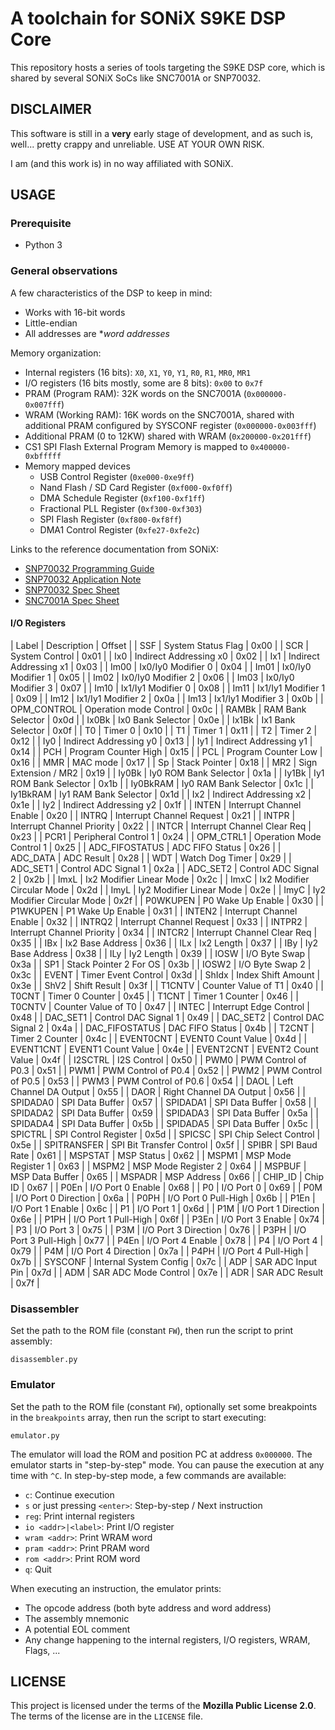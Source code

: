A toolchain for SONiX S9KE DSP Core
===================================

This repository hosts a series of tools targeting the S9KE DSP core, which is shared by several SONiX SoCs like SNC7001A or SNP70032.


DISCLAIMER
----------

This software is still in a **very** early stage of development, and as such is, well... pretty crappy and unreliable. USE AT YOUR OWN RISK.

I am (and this work is) in no way affiliated with SONiX.


USAGE
-----

### Prerequisite

* Python 3

### General observations

A few characteristics of the DSP to keep in mind:
- Works with 16-bit words
- Little-endian
- All addresses are **word addresses*

Memory organization:
- Internal registers (16 bits): `X0`, `X1`, `Y0`, `Y1`, `R0`, `R1`, `MR0`, `MR1`
- I/O registers (16 bits mostly, some are 8 bits): `0x00` to `0x7f`
- PRAM (Program RAM): 32K words on the SNC7001A (`0x000000-0x007fff`)
- WRAM (Working RAM): 16K words on the SNC7001A, shared with additional PRAM configured by SYSCONF register (`0x000000-0x003fff`)
- Additional PRAM (0 to 12KW) shared with WRAM (`0x200000-0x201fff`)
- CS1 SPI Flash External Program Memory is mapped to `0x400000-0xbfffff`
- Memory mapped devices
    - USB Control Register (`0xe000-0xe9ff`)
    - Nand Flash / SD Card Register (`0xf000-0xf0ff`)
    - DMA Schedule Register (`0xf100-0xf1ff`)
    - Fractional PLL Register (`0xf300-0xf303`)
    - SPI Flash Register (`0xf800-0xf8ff`)
    - DMA1 Control Register (`0xfe27-0xfe2c`)

Links to the reference documentation from SONiX:
- [SNP70032 Programming Guide](http://www.sonix.com.tw/files/1/5276A1A128C1C1C2E050007F01006B42)
- [SNP70032 Application Note](http://www.sonix.com.tw/files/1/5276B03253141849E050007F010070E8)
- [SNP70032 Spec Sheet](http://www.sonix.com.tw/files/1/5276ABD22E860967E050007F01006FB4)
- [SNC7001A Spec Sheet](http://www.sonix.com.tw/files/1/99D017BD23A88753E050007F0100100A)

#### I/O Registers

| Label           | Description                 | Offset |
| SSF             | System Status Flag          | 0x00 |
| SCR             | System Control              | 0x01 |
| Ix0             | Indirect Addressing x0      | 0x02 |
| Ix1             | Indirect Addressing x1      | 0x03 |
| Im00            | Ix0/Iy0 Modifier 0          | 0x04 |
| Im01            | Ix0/Iy0 Modifier 1          | 0x05 |
| Im02            | Ix0/Iy0 Modifier 2          | 0x06 |
| Im03            | Ix0/Iy0 Modifier 3          | 0x07 |
| Im10            | Ix1/Iy1 Modifier 0          | 0x08 |
| Im11            | Ix1/Iy1 Modifier 1          | 0x09 |
| Im12            | Ix1/Iy1 Modifier 2          | 0x0a |
| Im13            | Ix1/Iy1 Modifier 3          | 0x0b |
| OPM_CONTROL     | Operation mode Control      | 0x0c |
| RAMBk           | RAM Bank Selector           | 0x0d |
| Ix0Bk           | Ix0 Bank Selector           | 0x0e |
| Ix1Bk           | Ix1 Bank Selector           | 0x0f |
| T0              | Timer 0                     | 0x10 |
| T1              | Timer 1                     | 0x11 |
| T2              | Timer 2                     | 0x12 |
| Iy0             | Indirect Addressing y0      | 0x13 |
| Iy1             | Indirect Addressing y1      | 0x14 |
| PCH             | Program Counter High        | 0x15 |
| PCL             | Program Counter Low         | 0x16 |
| MMR             | MAC mode                    | 0x17 |
| Sp              | Stack Pointer               | 0x18 |
| MR2             | Sign Extension / MR2        | 0x19 |
| Iy0Bk           | Iy0 ROM Bank Selector       | 0x1a |
| Iy1Bk           | Iy1 ROM Bank Selector       | 0x1b |
| Iy0BkRAM        | Iy0 RAM Bank Selector       | 0x1c |
| Iy1BkRAM        | Iy1 RAM Bank Selector       | 0x1d |
| Ix2             | Indirect Addressing x2      | 0x1e |
| Iy2             | Indirect Addressing y2      | 0x1f |
| INTEN           | Interrupt Channel Enable    | 0x20 |
| INTRQ           | Interrupt Channel Request   | 0x21 |
| INTPR           | Interrupt Channel Priority  | 0x22 |
| INTCR           | Interrupt Channel Clear Req | 0x23 |
| PCR1            | Peripheral Control 1        | 0x24 |
| OPM_CTRL1       | Operation Mode Control 1    | 0x25 |
| ADC_FIFOSTATUS  | ADC FIFO Status             | 0x26 |
| ADC_DATA        | ADC Result                  | 0x28 |
| WDT             | Watch Dog Timer             | 0x29 |
| ADC_SET1        | Control ADC Signal 1        | 0x2a |
| ADC_SET2        | Control ADC Signal 2        | 0x2b |
| ImxL            | Ix2 Modifier Linear Mode    | 0x2c |
| ImxC            | Ix2 Modifier Circular Mode  | 0x2d |
| ImyL            | Iy2 Modifier Linear Mode    | 0x2e |
| ImyC            | Iy2 Modifier Circular Mode  | 0x2f |
| P0WKUPEN        | P0 Wake Up Enable           | 0x30 |
| P1WKUPEN        | P1 Wake Up Enable           | 0x31 |
| INTEN2          | Interrupt Channel Enable    | 0x32 |
| INTRQ2          | Interrupt Channel Request   | 0x33 |
| INTPR2          | Interrupt Channel Priority  | 0x34 |
| INTCR2          | Interrupt Channel Clear Req | 0x35 |
| IBx             | Ix2 Base Address            | 0x36 |
| ILx             | Ix2 Length                  | 0x37 |
| IBy             | Iy2 Base Address            | 0x38 |
| ILy             | Iy2 Length                  | 0x39 |
| IOSW            | I/O Byte Swap               | 0x3a |
| SP1             | Stack Pointer 2 For OS      | 0x3b |
| IOSW2           | I/O Byte Swap 2             | 0x3c |
| EVENT           | Timer Event Control         | 0x3d |
| ShIdx           | Index Shift Amount          | 0x3e |
| ShV2            | Shift Result                | 0x3f |
| T1CNTV          | Counter Value of T1         | 0x40 |
| T0CNT           | Timer 0 Counter             | 0x45 |
| T1CNT           | Timer 1 Counter             | 0x46 |
| T0CNTV          | Counter Value of T0         | 0x47 |
| INTEC           | Interrupt Edge Control      | 0x48 |
| DAC_SET1        | Control DAC Signal 1        | 0x49 |
| DAC_SET2        | Control DAC Signal 2        | 0x4a |
| DAC_FIFOSTATUS  | DAC FIFO Status             | 0x4b |
| T2CNT           | Timer 2 Counter             | 0x4c |
| EVENT0CNT       | EVENT0 Count Value          | 0x4d |
| EVENT1CNT       | EVENT1 Count Value          | 0x4e |
| EVENT2CNT       | EVENT2 Count Value          | 0x4f |
| I2SCTRL         | I2S Control                 | 0x50 |
| PWM0            | PWM Control of P0.3         | 0x51 |
| PWM1            | PWM Control of P0.4         | 0x52 |
| PWM2            | PWM Control of P0.5         | 0x53 |
| PWM3            | PWM Control of P0.6         | 0x54 |
| DAOL            | Left Channel DA Output      | 0x55 |
| DAOR            | Right Channel DA Output     | 0x56 |
| SPIDADA0        | SPI Data Buffer             | 0x57 |
| SPIDADA1        | SPI Data Buffer             | 0x58 |
| SPIDADA2        | SPI Data Buffer             | 0x59 |
| SPIDADA3        | SPI Data Buffer             | 0x5a |
| SPIDADA4        | SPI Data Buffer             | 0x5b |
| SPIDADA5        | SPI Data Buffer             | 0x5c |
| SPICTRL         | SPI Control Register        | 0x5d |
| SPICSC          | SPI Chip Select Control     | 0x5e |
| SPITRANSFER     | SPI Bit Transfer Control    | 0x5f |
| SPIBR           | SPI Baud Rate               | 0x61 |
| MSPSTAT         | MSP Status                  | 0x62 |
| MSPM1           | MSP Mode Register 1         | 0x63 |
| MSPM2           | MSP Mode Register 2         | 0x64 |
| MSPBUF          | MSP Data Buffer             | 0x65 |
| MSPADR          | MSP Address                 | 0x66 |
| CHIP_ID         | Chip ID                     | 0x67 |
| P0En            | I/O Port 0 Enable           | 0x68 |
| P0              | I/O Port 0                  | 0x69 |
| P0M             | I/O Port 0 Direction        | 0x6a |
| P0PH            | I/O Port 0 Pull-High        | 0x6b |
| P1En            | I/O Port 1 Enable           | 0x6c |
| P1              | I/O Port 1                  | 0x6d |
| P1M             | I/O Port 1 Direction        | 0x6e |
| P1PH            | I/O Port 1 Pull-High        | 0x6f |
| P3En            | I/O Port 3 Enable           | 0x74 |
| P3              | I/O Port 3                  | 0x75 |
| P3M             | I/O Port 3 Direction        | 0x76 |
| P3PH            | I/O Port 3 Pull-High        | 0x77 |
| P4En            | I/O Port 4 Enable           | 0x78 |
| P4              | I/O Port 4                  | 0x79 |
| P4M             | I/O Port 4 Direction        | 0x7a |
| P4PH            | I/O Port 4 Pull-High        | 0x7b |
| SYSCONF         | Internal System Config      | 0x7c |
| ADP             | SAR ADC Input Pin           | 0x7d |
| ADM             | SAR ADC Mode Control        | 0x7e |
| ADR             | SAR ADC Result              | 0x7f |


### Disassembler

Set the path to the ROM file (constant `FW`), then run the script to print assembly:

```
disassembler.py
```

### Emulator

Set the path to the ROM file (constant `FW`), optionally set some breakpoints in the `breakpoints` array, then run the script to start executing:

```
emulator.py
```

The emulator will load the ROM and position PC at address `0x000000`.
The emulator starts in "step-by-step" mode. You can pause the execution at any time with `^C`.
In step-by-step mode, a few commands are available:
- `c`: Continue execution
- `s` or just pressing `<enter>`: Step-by-step / Next instruction
- `reg`: Print internal registers
- `io <addr>|<label>`: Print I/O register
- `wram <addr>`: Print WRAM word
- `pram <addr>`: Print PRAM word
- `rom <addr>`: Print ROM word
- `q`: Quit

When executing an instruction, the emulator prints:
- The opcode address (both byte address and word address)
- The assembly mnemonic
- A potential EOL comment
- Any change happening to the internal registers, I/O registers, WRAM, Flags, ...


LICENSE
-------

This project is licensed under the terms of the **Mozilla Public License 2.0**. The terms of the license are in
the `LICENSE` file.

